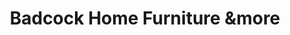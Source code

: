 ---
title: "Badcock Home Furniture &more"
url: /hampton/badcock-home-furniture-andmore/
shop: furniture
---